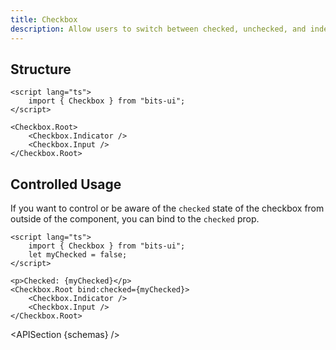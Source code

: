```yaml
---
title: Checkbox
description: Allow users to switch between checked, unchecked, and indeterminate states.
---
```


<script>
	import { APISection, ComponentPreview, CheckboxDemo } from '@/components'
	export let schemas;
</script>

<ComponentPreview name="checkbox-demo" comp="Checkbox">

<CheckboxDemo slot="preview" />

</ComponentPreview>

## Structure

```svelte
<script lang="ts">
	import { Checkbox } from "bits-ui";
</script>

<Checkbox.Root>
	<Checkbox.Indicator />
	<Checkbox.Input />
</Checkbox.Root>
```

## Controlled Usage

If you want to control or be aware of the `checked` state of the checkbox from outside of the component, you can bind to the `checked` prop.

```svelte
<script lang="ts">
	import { Checkbox } from "bits-ui";
	let myChecked = false;
</script>

<p>Checked: {myChecked}</p>
<Checkbox.Root bind:checked={myChecked}>
	<Checkbox.Indicator />
	<Checkbox.Input />
</Checkbox.Root>
```

<APISection {schemas} />
